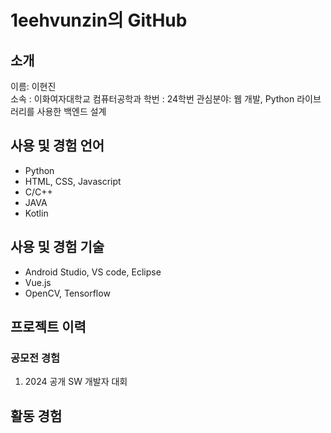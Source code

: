 # 1eehvunzin의 GitHub

## 소개
이름: 이현진 </br>
소속 : 이화여자대학교 컴퓨터공학과
학번 : 24학번
관심분야: 웹 개발, Python 라이브러리를 사용한 백엔드 설계

## 사용 및 경험 언어
+ Python
+ HTML, CSS, Javascript
+ C/C++
+ JAVA
+ Kotlin

## 사용 및 경험 기술
+ Android Studio, VS code, Eclipse
+ Vue.js
+ OpenCV, Tensorflow

## 프로젝트 이력
### 

### 공모전 경험
1. 2024 공개 SW 개발자 대회

<!--## 코딩, 알고리즘 대회 경험
1. 

## 수상 이력-->

## 활동 경험
  

